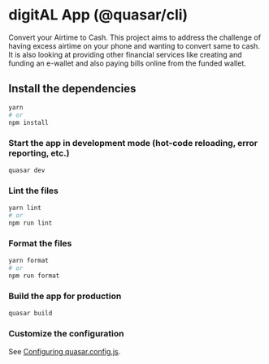 # digitAL App (@quasar/cli)

Convert your Airtime to Cash. This project aims to address the challenge of having excess airtime on your phone and wanting to convert same to cash. It is also looking at providing other financial services like creating and funding an e-wallet and also paying bills online from the funded wallet.

## Install the dependencies
```bash
yarn
# or
npm install
```

### Start the app in development mode (hot-code reloading, error reporting, etc.)
```bash
quasar dev
```


### Lint the files
```bash
yarn lint
# or
npm run lint
```


### Format the files
```bash
yarn format
# or
npm run format
```



### Build the app for production
```bash
quasar build
```

### Customize the configuration
See [Configuring quasar.config.js](https://v2.quasar.dev/quasar-cli-vite/quasar-config-js).
